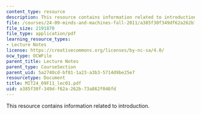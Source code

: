 ```yaml
---
content_type: resource
description: This resource contains information related to introduction.
file: /courses/24-09-minds-and-machines-fall-2011/a385f30f349df62a262b73a862f046fd_MIT24_09F11_lec01.pdf
file_size: 2191870
file_type: application/pdf
learning_resource_types:
- Lecture Notes
license: https://creativecommons.org/licenses/by-nc-sa/4.0/
ocw_type: OCWFile
parent_title: Lecture Notes
parent_type: CourseSection
parent_uid: 5a2740cd-bf81-1a23-a3b3-5714d9be25e7
resourcetype: Document
title: MIT24_09F11_lec01.pdf
uid: a385f30f-349d-f62a-262b-73a862f046fd
---
```

This resource contains information related to introduction.